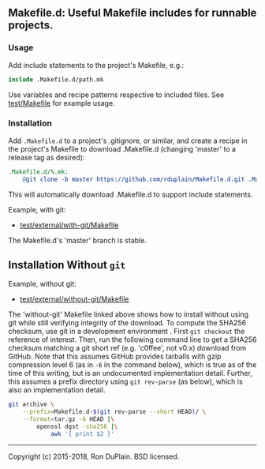 ## Makefile.d: Useful Makefile includes for runnable projects.

### Usage

Add include statements to the project's Makefile, e.g.:

```Makefile
include .Makefile.d/path.mk
```

Use variables and recipe patterns respective to included files. See
[test/Makefile](test/Makefile) for example usage.


### Installation

Add `.Makefile.d` to a project's .gitignore, or similar, and create a recipe in
the project's Makefile to download .Makefile.d (changing 'master' to a release
tag as desired):

```Makefile
.Makefile.d/%.mk:
	@git clone -b master https://github.com/rduplain/Makefile.d.git .Makefile.d
```

This will automatically download .Makefile.d to support include statements.

Example, with git:

* [test/external/with-git/Makefile](test/external/with-git/Makefile)

The Makefile.d's 'master' branch is stable.


## Installation Without `git`

Example, without git:

* [test/external/without-git/Makefile](test/external/without-git/Makefile)

The 'without-git' Makefile linked above shows how to install without using git
while still verifying integrity of the download. To compute the SHA256
checksum, use git in a development environment . First `git checkout` the
reference of interest. Then, run the following command line to get a SHA256
checksum matching a git short ref (e.g. 'c0ffee', not v0.x) download from
GitHub. Note that this assumes GitHub provides tarballs with gzip compression
level 6 (as in `-6` in the command below), which is true as of the time of this
writing, but is an undocumented implementation detail. Further, this assumes a
prefix directory using `git rev-parse` (as below), which is also an
implementation detail.

```sh
git archive \
    --prefix=Makefile.d-$(git rev-parse --short HEAD)/ \
    --format=tar.gz -6 HEAD |\
        openssl dgst -sha256 |\
            awk '{ print $2 }'
```


---

Copyright (c) 2015-2018, Ron DuPlain. BSD licensed.
